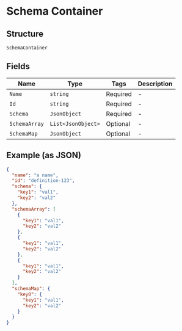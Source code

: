 
# Schema Container

## Structure

`SchemaContainer`

## Fields

| Name | Type | Tags | Description |
|  --- | --- | --- | --- |
| `Name` | `string` | Required | - |
| `Id` | `string` | Required | - |
| `Schema` | `JsonObject` | Required | - |
| `SchemaArray` | `List<JsonObject>` | Optional | - |
| `SchemaMap` | `JsonObject` | Optional | - |

## Example (as JSON)

```json
{
  "name": "a name",
  "id": "definition-123",
  "schema": {
    "key1": "val1",
    "key2": "val2"
  },
  "schemaArray": [
    {
      "key1": "val1",
      "key2": "val2"
    },
    {
      "key1": "val1",
      "key2": "val2"
    },
    {
      "key1": "val1",
      "key2": "val2"
    }
  ],
  "schemaMap": {
    "key0": {
      "key1": "val1",
      "key2": "val2"
    }
  }
}
```

